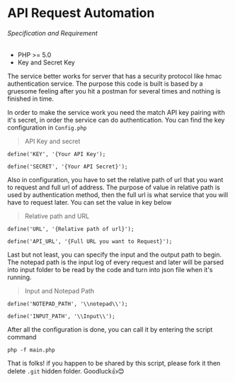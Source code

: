 # API Request Automation

###### Specification and Requirement

* PHP >= 5.0
* Key and Secret Key


The service better works for server that has a security protocol like hmac authentication service.  The purpose this code is built is based by a gruesome feeling after you hit a postman for several times and nothing is finished in time.

In order to make the service work you need the match API key pairing with it's secret, in order the service can do authentication.  You can find the key configuration in `Config.php` 


> API Key and secret

`define('KEY', '{Your API Key');`

`define('SECRET', '{Your API Secret}');`

Also in configuration, you have to set the relative path of url that you want to request and full url of address.  The purpose of value in relative path is used by authentication method, then the full url is what service that you will have to request later.  You can set the value in key below

>Relative path and URL

`define('URL', '{Relative path of url}');`

`define('API_URL', '{Full URL you want to Request}');`

Last but not least, you can specify the input and the output path to begin.  The notepad path is the input log of every request and later will be parsed into input folder to be read by the code and turn into json file when it's running.

>Input and Notepad Path

`define('NOTEPAD_PATH', '\\notepad\\');`

`define('INPUT_PATH', '\\Input\\');`

After all the configuration is done, you can call it by entering the script command

`php -f main.php`

That is folks! if you happen to be shared by this script, please fork it then delete `.git` hidden folder.  Goodluck👍😊 